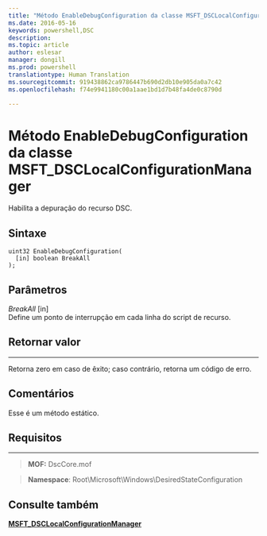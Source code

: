 ```yaml
---
title: "Método EnableDebugConfiguration da classe MSFT_DSCLocalConfigurationManager"
ms.date: 2016-05-16
keywords: powershell,DSC
description: 
ms.topic: article
author: eslesar
manager: dongill
ms.prod: powershell
translationtype: Human Translation
ms.sourcegitcommit: 919438862ca9786447b690d2db10e905da0a7c42
ms.openlocfilehash: f74e9941180c00a1aae1bd1d7b48fa4de0c8790d

---
```



# Método EnableDebugConfiguration da classe MSFT_DSCLocalConfigurationManager

Habilita a depuração do recurso DSC.

Sintaxe
------

```mof
uint32 EnableDebugConfiguration(
  [in] boolean BreakAll
);
```

Parâmetros
----------

*BreakAll* \[in\]  
Define um ponto de interrupção em cada linha do script de recurso.

## Retornar valor
------------

Retorna zero em caso de êxito; caso contrário, retorna um código de erro.

## Comentários

Esse é um método estático.

## Requisitos
------------
>**MOF:** DscCore.mof

>**Namespace**: Root\Microsoft\Windows\DesiredStateConfiguration


## Consulte também


[**MSFT_DSCLocalConfigurationManager**](msft-dsclocalconfigurationmanager.md)
 

 






<!--HONumber=Jun16_HO4-->


